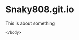 # Snaky808.git.io
This is about something
<!DOCTYPE html>
<html>
    <head>
        <meta charset="utf-8">
        <title>HTML basics</title>
    </head>
    <body>
<style>
h1{color:;green
font-family:sans-serif;
}

<h1>!Welcome to Snaky808's Website!</h1>

</style>

    </body>
</html>
